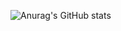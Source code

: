 ![Anurag's GitHub stats](https://github-readme-stats-one-gules.vercel.app/api?username=Altair200333&hide=contribs,prs)
